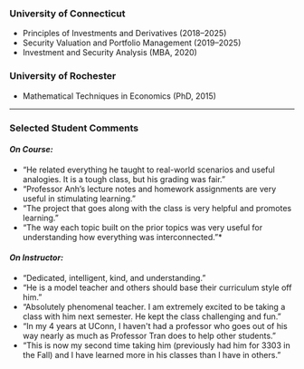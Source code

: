 ### University of Connecticut
- Principles of Investments and Derivatives (2018–2025)
- Security Valuation and Portfolio Management (2019–2025)
- Investment and Security Analysis (MBA, 2020)

### University of Rochester
- Mathematical Techniques in Economics (PhD, 2015)

---
<div class="bg-gray-100 p-6 rounded-xl mb-8">

### Selected Student Comments

#### ***On Course:***
- “He related everything he taught to real-world scenarios and useful analogies. It is a tough class, but his grading was fair.”
- “Professor Anh’s lecture notes and homework assignments are very useful in stimulating learning.”
- “The project that goes along with the class is very helpful and promotes learning.”
- “The way each topic built on the prior topics was very useful for understanding how everything was interconnected.”*

#### ***On Instructor:***
- “Dedicated, intelligent, kind, and understanding.”
- “He is a model teacher and others should base their curriculum style off him.”
- “Absolutely phenomenal teacher. I am extremely excited to be taking a class with him next semester. He kept the class challenging and fun.”
- “In my 4 years at UConn, I haven't had a professor who goes out of his way nearly as much as Professor Tran does to help other students.”
- “This is now my second time taking him (previously had him for 3303 in the Fall) and I have learned more in his classes than I have in others.”
</div>